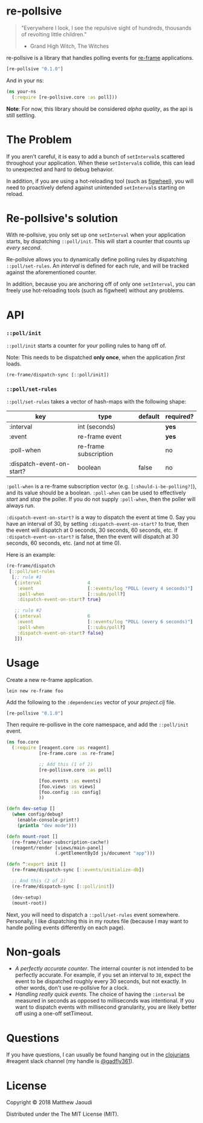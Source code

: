 # re-pollsive

> "Everywhere I look, I see the repulsive sight of hundreds, thousands of revolting little children."
> - Grand High Witch, The Witches

re-pollsive is a library that handles polling events
for [re-frame](https://github.com/Day8/re-frame) applications.

```clojure
[re-pollsive "0.1.0"]
```

And in your ns:
```clojure
(ns your-ns
  (:require [re-pollsive.core :as poll]))
```
  
**Note**: For now, this library should be considered *alpha quality*,
as the api is still settling.

# The Problem

If you aren't careful, it is easy to add a bunch of `setInterval`s
scattered throughout your application.  When these `setInterval`s
collide, this can lead to unexpected and hard to debug behavior.

In addition, if you are using a hot-reloading tool (such
as [figwheel](https://github.com/bhauman/lein-figwheel)), you will
need to proactively defend against unintended `setInterval`s starting
on reload.

# Re-pollsive's solution

With re-pollsive, you only set up one `setInterval` when your
application starts, by dispatching `::poll/init`.  This will start a
counter that counts up *every second*.

Re-pollsive allows you to dynamically define polling rules by
dispatching `::poll/set-rules`.  An *interval* is defined for each
rule, and will be tracked against the aforementioned counter.

In addition, because you are anchoring off of only one `setInterval`,
you can freely use hot-reloading tools (such as figwheel) without any
problems.

# API

### `::poll/init`

`::poll/init` starts a counter for your polling rules to hang off of.

Note: This needs to be dispatched **only once**, when the application *first* loads.

```
(re-frame/dispatch-sync [::poll/init])
```

### `::poll/set-rules`

`::poll/set-rules` takes a vector of hash-maps with the following shape:

| key                       | type                  | default   | required? |
|---------------------------|-----------------------|-----------|-----------|
| :interval                 | int (seconds)         |           | **yes**   |
| :event                    | re-frame event        |           | **yes**   |
| :poll-when                | re-frame subscription |           | no        |
| :dispatch-event-on-start? | boolean               | false     | no        |

`:poll-when` is a re-frame subscription vector
(e.g. `[:should-i-be-polling?]`), and its value should be a boolean.
`:poll-when` can be used to effectively *start* and *stop* the poller.
If you do not supply `:poll-when`, then the poller will always run.

`:dispatch-event-on-start?` is a way to dispatch the event at time 0.
Say you have an interval of 30, by setting `:dispatch-event-on-start?`
to true, then the event will dispatch at 0 seconds, 30 seconds, 60
seconds, etc.  If `:dispatch-event-on-start?` is false, then the event
will dispatch at 30 seconds, 60 seconds, etc. (and not at time 0).

Here is an example:

```clojure
(re-frame/dispatch
 [::poll/set-rules
  [;; rule #1
   {:interval                 4
    :event                    [::events/log "POLL (every 4 seconds)"]
    :poll-when                [::subs/poll?]
    :dispatch-event-on-start? true}

   ;; rule #2
   {:interval                 6
    :event                    [::events/log "POLL (every 6 seconds)"]
    :poll-when                [::subs/poll?]
    :dispatch-event-on-start? false}
   ]])
```

# Usage

Create a new re-frame application.

```
lein new re-frame foo
```

Add the following to the `:dependencies` vector of your *project.clj*
file.

```clojure
[re-pollsive "0.1.0"]
```

Then require re-pollisve in the core namespace, and add the
`::poll/init` event.

```clojure
(ns foo.core
  (:require [reagent.core :as reagent]
            [re-frame.core :as re-frame]

            ;; Add this (1 of 2)
            [re-pollisve.core :as poll]

            [foo.events :as events]
            [foo.views :as views]
            [foo.config :as config]
            ))

(defn dev-setup []
  (when config/debug?
    (enable-console-print!)
    (println "dev mode")))

(defn mount-root []
  (re-frame/clear-subscription-cache!)
  (reagent/render [views/main-panel]
                  (.getElementById js/document "app")))

(defn ^:export init []
  (re-frame/dispatch-sync [::events/initialize-db])

  ;; And this (2 of 2)
  (re-frame/dispatch-sync [::poll/init])

  (dev-setup)
  (mount-root))
```

Next, you will need to dispatch a `::poll/set-rules` event somewhere.
Personally, I like dispatching this in my routes file (because I may
want to handle polling events differently on each page).

# Non-goals

- *A perfectly accurate counter*. The internal counter is not intended
  to be perfectly accurate. For example, if you set an interval to
  `30`, expect the event to be dispatched roughly every 30 seconds,
  but not exactly. In other words, don't use re-pollsive for a clock.
- *Handling really quick events*.  The choice of having the `:interval`
  be measured in seconds as opposed to milliseconds was intentional.
  If you want to dispatch events with millisecond granularity, you are
  likely better off using a one-off setTimeout.

# Questions

If you have questions, I can usually be found hanging out in
the [clojurians](http://clojurians.net/) #reagent slack channel (my
handle is [@gadfly361](https://twitter.com/gadfly361)).

# License

Copyright © 2018 Matthew Jaoudi

Distributed under the The MIT License (MIT).
